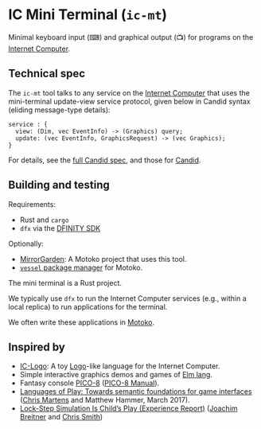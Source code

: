 # IC Mini Terminal (`ic-mt`)

Minimal keyboard input (⌨) and graphical output (📺) for programs on the [Internet Computer](https://dfinity.org/).

## Technical spec

The `ic-mt` tool talks to any
service on the [Internet Computer](https://dfinity.org/) that uses
the mini-terminal update-view service protocol, given below in Candid syntax (eliding message-type details):

```
service : {
  view: (Dim, vec EventInfo) -> (Graphics) query;
  update: (vec EventInfo, GraphicsRequest) -> (vec Graphics);
}
```

For details, see the [full Candid spec](https://github.com/matthewhammer/ic-mini-terminal/blob/master/service.did), and those for [Candid](https://github.com/dfinity/candid).

## Building and testing

Requirements:

 * Rust and `cargo`
 * `dfx` via the [DFINITY SDK](https://sdk.dfinity.org/docs/quickstart/quickstart.html)

Optionally:

 * [MirrorGarden](https://github.com/matthewhammer/MirrorGarden): A Motoko project that uses this tool.
 * [`vessel` package manager](https://github.com/kritzcreek/vessel) for Motoko.

The mini terminal is a Rust project.

We typically use `dfx` to run the Internet Computer services (e.g., within a local replica)
to run applications for the terminal.

We often write these applications in [Motoko](https://sdk.dfinity.org/docs/language-guide/motoko.html).

## Inspired by

 * [IC-Logo](https://github.com/chenyan2002/ic-logo): A toy [Logo](https://en.wikipedia.org/wiki/Logo_(programming_language))-like language for the Internet Computer.
 * Simple interactive graphics demos and games of [Elm lang](https://elm-lang.org/).
 * Fantasy console [PICO-8](https://www.lexaloffle.com/pico-8.php) ([PICO-8 Manual](https://www.lexaloffle.com/pico8_manual.txt)).
 * [Languages of Play: Towards semantic foundations for game interfaces](https://arxiv.org/abs/1703.05410) ([Chris Martens](https://sites.google.com/ncsu.edu/cmartens) and Matthew Hammer, March 2017).
 * [Lock-Step Simulation Is Child’s Play (Experience Report)](https://www.joachim-breitner.de/publications/CodeWorld-ICFP17.pdf) ([Joachim Breitner](https://www.joachim-breitner.de/blog) and [Chris Smith](https://github.com/cdsmith))
